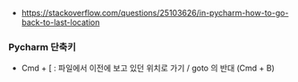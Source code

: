 * https://stackoverflow.com/questions/25103626/in-pycharm-how-to-go-back-to-last-location

### Pycharm 단축키 ###

* Cmd + [ : 파일에서 이전에 보고 있던 위치로 가기 / goto 의 반대 (Cmd + B)  
